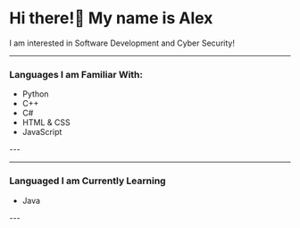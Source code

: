 <h1>Hi there!👋 My name is Alex</h1>

<p>I am interested in Software Development and Cyber Security!</p>

---
<h3>Languages I am Familiar With:</h3>
<ul>
  <li>Python</li>
  <li>C++</li>
  <li>C#</li>
  <li>HTML & CSS</li>
  <li>JavaScript</li>
</ul>
---

---
<h3>Languaged I am Currently Learning</h3>
<ul>
  <li>Java</li>
</ul>
---
